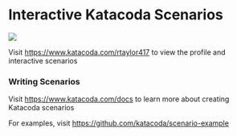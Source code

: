 # Interactive Katacoda Scenarios

[![](http://shields.katacoda.com/katacoda/rtaylor417/count.svg)](https://www.katacoda.com/rtaylor417 "Get your profile on Katacoda.com")

Visit https://www.katacoda.com/rtaylor417 to view the profile and interactive scenarios

### Writing Scenarios
Visit https://www.katacoda.com/docs to learn more about creating Katacoda scenarios

For examples, visit https://github.com/katacoda/scenario-example
